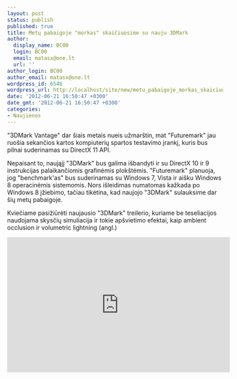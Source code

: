 ```yaml
---
layout: post
status: publish
published: true
title: Metų pabaigoje "morkas" skaičiuosime su nauju 3DMark
author:
  display_name: BC00
  login: BC00
  email: matasx@one.lt
  url: ''
author_login: BC00
author_email: matasx@one.lt
wordpress_id: 6546
wordpress_url: http://localhost/site/new/metu_pabaigoje_morkas_skaiciuosime_su_nauju_3dmark/
date: '2012-06-21 16:50:47 +0300'
date_gmt: '2012-06-21 16:50:47 +0300'
categories:
- Naujienos
---
```

<p>
	&quot;3DMark Vantage&quot; dar &scaron;iais metais nueis užmar&scaron;tin, mat &quot;Futuremark&quot; jau ruo&scaron;ia sekančios kartos kompiuterių spartos testavimo įrankį, kuris bus pilnai suderinamas su DirectX 11 API.</p>
<p>
	Nepaisant to, naująjį &quot;3DMark&quot; bus galima i&scaron;bandyti ir su DirectX 10 ir 9 instrukcijas palaikančiomis grafinėmis plok&scaron;tėmis. &quot;Futuremark&quot; planuoja, jog &quot;benchmark&#39;as&quot; bus suderinamas su Windows 7, Vista ir ai&scaron;ku Windows 8 operacinėmis sistemomis. Nors i&scaron;leidimas numatomas kažkada po Windows 8 įžiebimo, tačiau tikėtina, kad naujojo &quot;3DMark&quot; sulauksime dar &scaron;ių metų pabaigoje.</p>
<p>
	Kviečiame pasižiūrėti naujausio &quot;3DMark&quot; treilerio, kuriame be teseliacijos naudojama skysčių simuliacija ir tokie ap&scaron;vietimo efektai, kaip ambient occlusion ir volumetric lightning (angl.)</p>
<p>
	<iframe allowfullscreen="" frameborder="0" height="315" src="http://www.youtube.com/embed/VgN1TKAAaD0" width="520"></iframe></p>
